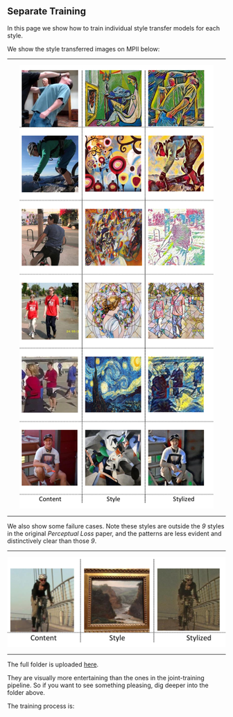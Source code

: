 
## Separate Training

In this page we show how to train individual style transfer models for each style.

We show the style transferred images on MPII below:

----

<p align="center">  
<img src="../../figs/sty.png">  
</p> 

----

We also show some failure cases. Note these styles are outside the *9* styles in the original *Perceptual Loss* paper, and the patterns are less evident and distinctively clear than those *9*.


----

<p align="center">  
<img src="../../figs/sty2.png">  
</p> 

----

The full folder is uploaded [here](https://drive.google.com/drive/u/1/folders/1QOui2S330I63NPktygGJK2w_TBCdV-EI).

They are visually more entertaining than the ones in the joint-training pipeline. So if you want to see something pleasing, dig deeper into the folder above.

The training process is: